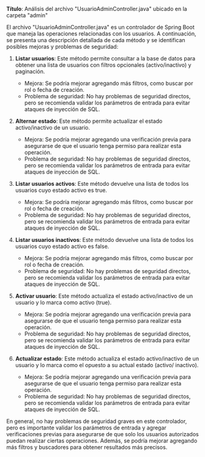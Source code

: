 **Título**: Análisis del archivo "UsuarioAdminController.java" ubicado en la carpeta "admin"

El archivo "UsuarioAdminController.java" es un controlador de Spring Boot que maneja las operaciones relacionadas con los usuarios. A continuación, se presenta una descripción detallada de cada método y se identifican posibles mejoras y problemas de seguridad:

1. **Listar usuarios**: Este método permite consultar a la base de datos para obtener una lista de usuarios con filtros opcionales (activo/inactivo) y paginación.
	* Mejora: Se podría mejorar agregando más filtros, como buscar por rol o fecha de creación.
	* Problema de seguridad: No hay problemas de seguridad directos, pero se recomienda validar los parámetros de entrada para evitar ataques de inyección de SQL.

2. **Alternar estado**: Este método permite actualizar el estado activo/inactivo de un usuario.
	* Mejora: Se podría mejorar agregando una verificación previa para asegurarse de que el usuario tenga permiso para realizar esta operación.
	* Problema de seguridad: No hay problemas de seguridad directos, pero se recomienda validar los parámetros de entrada para evitar ataques de inyección de SQL.

3. **Listar usuarios activos**: Este método devuelve una lista de todos los usuarios cuyo estado activo es true.
	* Mejora: Se podría mejorar agregando más filtros, como buscar por rol o fecha de creación.
	* Problema de seguridad: No hay problemas de seguridad directos, pero se recomienda validar los parámetros de entrada para evitar ataques de inyección de SQL.

4. **Listar usuarios inactivos**: Este método devuelve una lista de todos los usuarios cuyo estado activo es false.
	* Mejora: Se podría mejorar agregando más filtros, como buscar por rol o fecha de creación.
	* Problema de seguridad: No hay problemas de seguridad directos, pero se recomienda validar los parámetros de entrada para evitar ataques de inyección de SQL.

5. **Activar usuario**: Este método actualiza el estado activo/inactivo de un usuario y lo marca como activo (true).
	* Mejora: Se podría mejorar agregando una verificación previa para asegurarse de que el usuario tenga permiso para realizar esta operación.
	* Problema de seguridad: No hay problemas de seguridad directos, pero se recomienda validar los parámetros de entrada para evitar ataques de inyección de SQL.

6. **Actualizar estado**: Este método actualiza el estado activo/inactivo de un usuario y lo marca como el opuesto a su actual estado (activo/ inactivo).
	* Mejora: Se podría mejorar agregando una verificación previa para asegurarse de que el usuario tenga permiso para realizar esta operación.
	* Problema de seguridad: No hay problemas de seguridad directos, pero se recomienda validar los parámetros de entrada para evitar ataques de inyección de SQL.

En general, no hay problemas de seguridad graves en este controlador, pero es importante validar los parámetros de entrada y agregar verificaciones previas para asegurarse de que solo los usuarios autorizados puedan realizar ciertas operaciones. Además, se podría mejorar agregando más filtros y buscadores para obtener resultados más precisos.